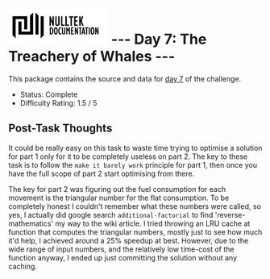 # ![NullTek Documentation](../../resources/NullTekDocumentationLogo.png) --- Day 7: The Treachery of Whales ---

This package contains the source and data for [day 7](https://adventofcode.com/2021/day/7) of the challenge.

* Status: Complete
* Difficulty Rating: 1.5 / 5

## Post-Task Thoughts

It could be really easy on this task to waste time trying to optimise a solution for part 1 only for it to be completely useless on part 2.
The key to these task is to follow the `make it barely work` principle for part 1, then once you have the full scope of part 2 start optimising from there.

The key for part 2 was figuring out the fuel consumption for each movement is the triangular number for the flat consumption.
To be completely honest I couldn't remember what these numbers were called, so yes, I actually did google search `additional-factorial` to find 'reverse-mathematics' my way to the wiki article.
I tried throwing an LRU cache at function that computes the triangular numbers, mostly just to see how much it'd help, I achieved around a 25% speedup at best.
However, due to the wide range of input numbers, and the relatively low time-cost of the function anyway, I ended up just committing the solution without any caching.

